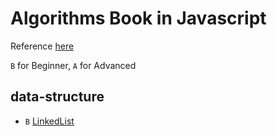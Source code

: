 # Algorithms Book in Javascript

Reference [here](https://github.com/trekhleb/javascript-algorithms)

`B` for Beginner, `A` for Advanced

## data-structure

* `B` [LinkedList](./LinkedList.js)



